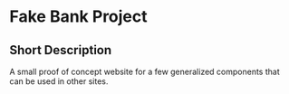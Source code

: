 # Fake Bank Project

## Short Description

A small proof of concept website for a few generalized components that can be used in other sites.
